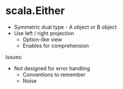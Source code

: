 # scala.Either

* Symmetric dual type - A object or B object
* Use left / right projection
  - Option-like view
  - Enables for comprehension

Issues:
* Not designed for error handling
  - Conventions to remember
  - Noise
